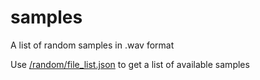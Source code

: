 # samples

A list of random samples in .wav format

Use [/random/file_list.json](https://raw.githubusercontent.com/tipodice/samples/main/random/file_list.json) to get a list of available samples
